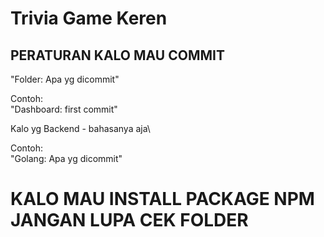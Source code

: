 # Trivia Game Keren

## PERATURAN KALO MAU COMMIT

"Folder: Apa yg dicommit"

Contoh:\
"Dashboard: first commit"
  
Kalo yg Backend - bahasanya aja\

Contoh:\
"Golang: Apa yg dicommit"

# KALO MAU INSTALL PACKAGE NPM JANGAN LUPA CEK FOLDER
